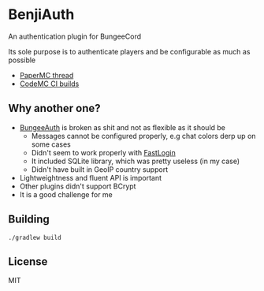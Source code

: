 # BenjiAuth

An authentication plugin for BungeeCord

Its sole purpose is to authenticate players and be configurable as much as possible

- [PaperMC thread](https://papermc.io/forums/t/1-12-2-benjiauth-finally-a-usable-authentication-plugin-for-your-proxy/)
- [CodeMC CI builds](https://ci.codemc.org/view/Author/job/Mikroskeem/job/BenjiAuth/)

## Why another one?
- [BungeeAuth](https://github.com/vik1395/BungeeAuth-Minecraft) is broken as shit and not as flexible as it should be
    * Messages cannot be configured properly, e.g chat colors derp up on some cases
    * Didn't seem to work properly with [FastLogin](https://github.com/games647/FastLogin)
    * It included SQLite library, which was pretty useless (in my case)
    * Didn't have built in GeoIP country support
- Lightweightness and fluent API is important
- Other plugins didn't support BCrypt
- It is a good challenge for me

## Building
`./gradlew build`

## License
MIT
